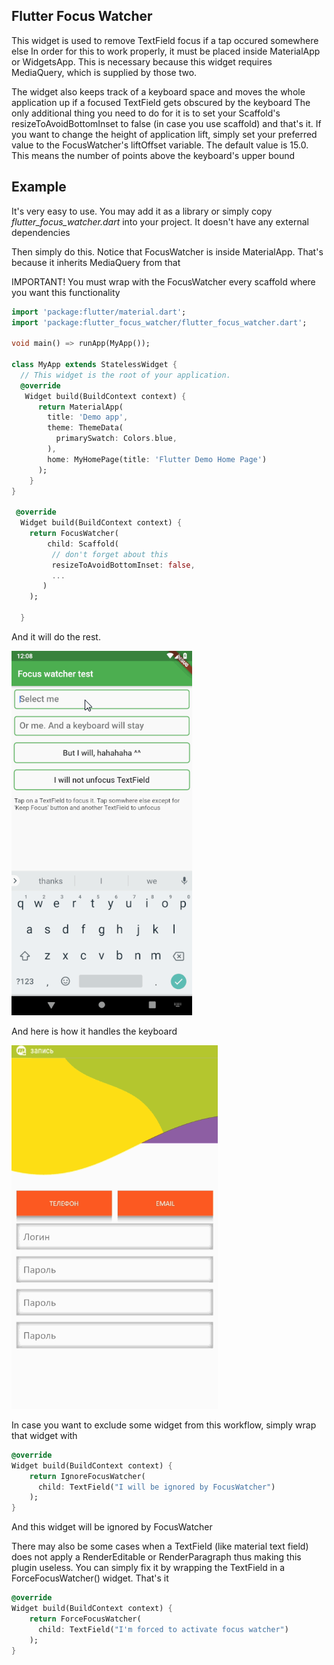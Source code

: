 ## Flutter Focus Watcher

This widget is used to remove TextField focus if a tap occured somewhere else
In order for this to work properly, it must be placed inside MaterialApp or
WidgetsApp. This is necessary because this widget requires MediaQuery,
which is supplied by those two.

The widget also keeps track of a keyboard space and moves the whole
application up if a focused TextField gets obscured by the keyboard
The only additional thing you need to do for it is
to set your Scaffold's resizeToAvoidBottomInset to false
(in case you use scaffold) and that's it.
If you want to change the height of application lift, simply set your
preferred value to the FocusWatcher's liftOffset variable.
The default value is 15.0. This means the number of points above the
keyboard's upper bound

## Example

It's very easy to use. You may add it as a library or simply copy 
*flutter_focus_watcher.dart* into your project. It doesn't have any external dependencies

Then simply do this. Notice that FocusWatcher is inside MaterialApp. That's because it inherits
MediaQuery from that 

IMPORTANT! You must wrap with the FocusWatcher every scaffold where you want this functionality

```dart 
import 'package:flutter/material.dart';
import 'package:flutter_focus_watcher/flutter_focus_watcher.dart';

void main() => runApp(MyApp());

class MyApp extends StatelessWidget {
  // This widget is the root of your application.
  @override
   Widget build(BuildContext context) {
      return MaterialApp(
        title: 'Demo app',
        theme: ThemeData(
          primarySwatch: Colors.blue,
        ),
        home: MyHomePage(title: 'Flutter Demo Home Page')
      );
    }
}

 @override
  Widget build(BuildContext context) {
    return FocusWatcher(
        child: Scaffold(
         // don't forget about this
         resizeToAvoidBottomInset: false,
         ...
       )
    );
     
  }

```  
And it will do the rest. 


![alt watcher](https://github.com/caseyryan/images/blob/master/focus_watcher.gif?raw=true)

And here is how it handles the keyboard

![alt keyboard](https://github.com/caseyryan/images/blob/master/keyboard%20avoider.gif?raw=true)


In case you want to exclude some widget from this workflow, simply wrap that widget with 
```dart
@override
Widget build(BuildContext context) {
    return IgnoreFocusWatcher(
      child: TextField("I will be ignored by FocusWatcher")
    );
}
```
And this widget will be ignored by FocusWatcher

There may also be some cases when a TextField (like material text field) 
does not apply a RenderEditable or RenderParagraph thus making this plugin useless. 
You can simply fix it by wrapping the TextField in a ForceFocusWatcher() widget. That's it 

```dart
@override
Widget build(BuildContext context) {
    return ForceFocusWatcher(
      child: TextField("I'm forced to activate focus watcher")
    );
}
```
